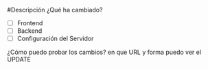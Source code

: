 #Descripción
¿Qué ha cambiado?

- [ ] Frontend
- [ ] Backend
- [ ] Configuración del Servidor

¿Cómo puedo probar los cambios?
en que URL y forma puedo ver el UPDATE
